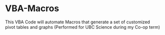 # VBA-Macros
This VBA Code will automate Macros that generate a set of customized pivot tables and graphs (Performed for UBC Science during my Co-op term)
